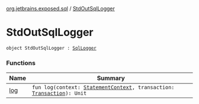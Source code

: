 [org.jetbrains.exposed.sql](../index.md) / [StdOutSqlLogger](.)

# StdOutSqlLogger

`object StdOutSqlLogger : `[`SqlLogger`](../-sql-logger/index.md)

### Functions

| Name | Summary |
|---|---|
| [log](log.md) | `fun log(context: `[`StatementContext`](../../org.jetbrains.exposed.sql.statements/-statement-context/index.md)`, transaction: `[`Transaction`](../-transaction/index.md)`): Unit` |
